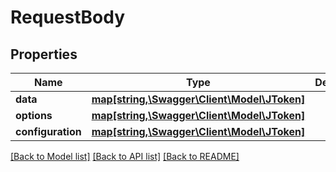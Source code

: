 # RequestBody

## Properties
Name | Type | Description | Notes
------------ | ------------- | ------------- | -------------
**data** | [**map[string,\Swagger\Client\Model\JToken]**](JToken.md) |  | [optional] 
**options** | [**map[string,\Swagger\Client\Model\JToken]**](JToken.md) |  | [optional] 
**configuration** | [**map[string,\Swagger\Client\Model\JToken]**](JToken.md) |  | [optional] 

[[Back to Model list]](../../README.md#documentation-for-models) [[Back to API list]](../../README.md#documentation-for-api-endpoints) [[Back to README]](../../README.md)

